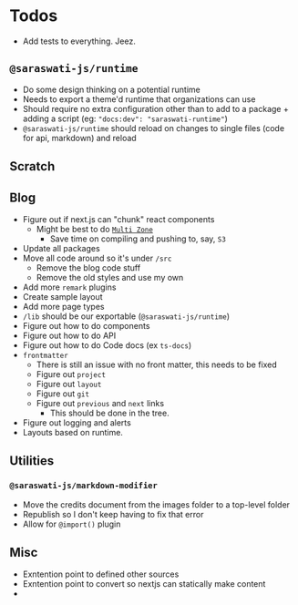 # Todos
- Add tests to everything. Jeez.
## `@saraswati-js/runtime`
- Do some design thinking on a potential runtime
- Needs to export a theme'd runtime that organizations can use
- Should require no extra configuration other than to add to a package + adding a script (eg: `"docs:dev": "saraswati-runtime"`)
- `@saraswati-js/runtime` should reload on changes to single files (code for api, markdown) and reload

## Scratch
## Blog
- Figure out if next.js can "chunk" react components
  - Might be best to do [`Multi Zone`](https://nextjs.org/docs/advanced-features/multi-zones)
    - Save time on compiling and pushing to, say, `S3`
- Update all packages
- Move all code around so it's under `/src`
  - Remove the blog code stuff
  - Remove the old styles and use my own
- Add more `remark` plugins
- Create sample layout
- Add more page types
- `/lib` should be our exportable (`@saraswati-js/runtime`)
- Figure out how to do components
- Figure out how to do API
- Figure out how to do Code docs (ex `ts-docs`)
- `frontmatter`
  - There is still an issue with no front matter, this needs to be fixed
  - Figure out `project`
  - Figure out `layout`
  - Figure out `git`
  - Figure out `previous` and `next` links
    - This should be done in the tree.
- Figure out logging and alerts
- Layouts based on runtime.

## Utilities
### `@saraswati-js/markdown-modifier`
- Move the credits document from the images folder to a top-level folder
- Republish so I don't keep having to fix that error
- Allow for `@import()` plugin

## Misc
- Exntention point to defined other sources
- Exntention point to convert so nextjs can statically make content
- 

